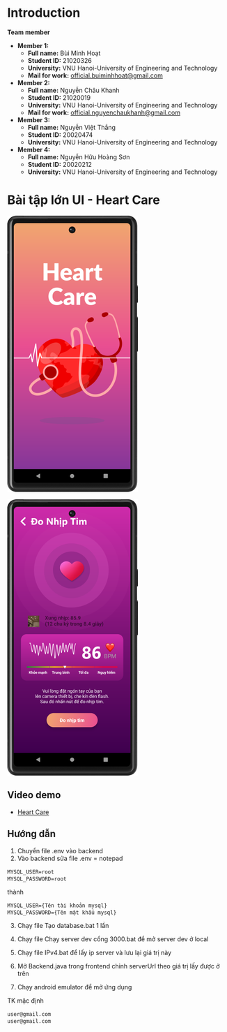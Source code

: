 # Introduction

**Team member**
- **Member 1:**
    - **Full name:** Bùi Minh Hoạt
    - **Student ID:** 21020326
    - **University:** VNU Hanoi-University of Engineering and Technology
    - **Mail for work:** official.buiminhhoat@gmail.com
- **Member 2:**
    - **Full name:** Nguyễn Châu Khanh
    - **Student ID:** 21020019
    - **University:** VNU Hanoi-University of Engineering and Technology
    - **Mail for work:** official.nguyenchaukhanh@gmail.com
- **Member 3:**
    - **Full name:** Nguyễn Việt Thắng
    - **Student ID:** 20020474 
    - **University:** VNU Hanoi-University of Engineering and Technology
- **Member 4:**
    - **Full name:** Nguyễn Hữu Hoàng Sơn 
    - **Student ID:** 20020212 
    - **University:** VNU Hanoi-University of Engineering and Technology

# Bài tập lớn UI - Heart Care

![img.png](image/img.png)

![img.png](image/img1.png)

## Video demo

- [Heart Care](https://youtu.be/WdgbZXkrg6s)

## Hướng dẫn

1. Chuyển file .env vào backend
2. Vào backend sửa file .env = notepad
```
MYSQL_USER=root
MYSQL_PASSWORD=root
```
thành
```
MYSQL_USER={Tên tài khoản mysql}
MYSQL_PASSWORD={Tên mật khẩu mysql}
```

3. Chạy file Tạo database.bat 1 lần

4. Chạy file Chạy server dev cổng 3000.bat để mở server dev ở local

5. Chạy file IPv4.bat để lấy ip server và lưu lại giá trị này

6. Mở Backend.java trong frontend chỉnh serverUrl theo giá trị lấy được ở trên

7. Chạy android emulator để mở ứng dụng

TK mặc định 
```
user@gmail.com 
user@gmail.com
```
